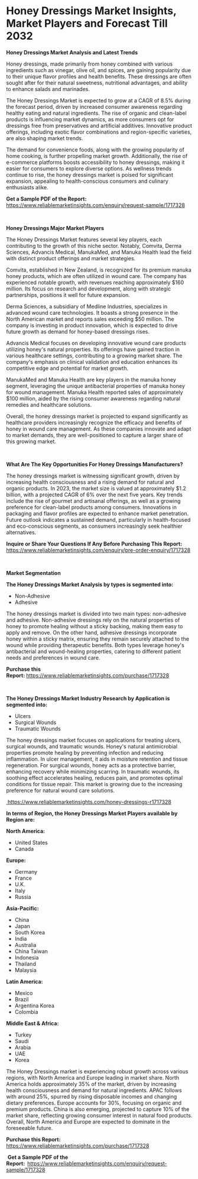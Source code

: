<p><h1>Honey Dressings Market Insights, Market Players and Forecast Till 2032</h1></p><p><strong>Honey Dressings Market Analysis and Latest Trends</strong></p>
<p><p>Honey dressings, made primarily from honey combined with various ingredients such as vinegar, olive oil, and spices, are gaining popularity due to their unique flavor profiles and health benefits. These dressings are often sought after for their natural sweetness, nutritional advantages, and ability to enhance salads and marinades.</p><p>The Honey Dressings Market is expected to grow at a CAGR of 8.5% during the forecast period, driven by increased consumer awareness regarding healthy eating and natural ingredients. The rise of organic and clean-label products is influencing market dynamics, as more consumers opt for dressings free from preservatives and artificial additives. Innovative product offerings, including exotic flavor combinations and region-specific varieties, are also shaping market trends.</p><p>The demand for convenience foods, along with the growing popularity of home cooking, is further propelling market growth. Additionally, the rise of e-commerce platforms boosts accessibility to honey dressings, making it easier for consumers to explore diverse options. As wellness trends continue to rise, the honey dressings market is poised for significant expansion, appealing to health-conscious consumers and culinary enthusiasts alike.</p></p>
<p><strong>Get a Sample PDF of the Report:&nbsp;</strong> <a href="https://www.reliablemarketinsights.com/enquiry/request-sample/1717328?utm_campaign=2241&utm_medium=2&utm_source=Github&utm_content=ia&utm_term=19042025&utm_id=honey-dressings">https://www.reliablemarketinsights.com/enquiry/request-sample/1717328</a></p>
<p>&nbsp;</p>
<p><strong>Honey Dressings Major Market Players</strong></p>
<p><p>The Honey Dressings Market features several key players, each contributing to the growth of this niche sector. Notably, Comvita, Derma Sciences, Advancis Medical, ManukaMed, and Manuka Health lead the field with distinct product offerings and market strategies.</p><p>Comvita, established in New Zealand, is recognized for its premium manuka honey products, which are often utilized in wound care. The company has experienced notable growth, with revenues reaching approximately $160 million. Its focus on research and development, along with strategic partnerships, positions it well for future expansion.</p><p>Derma Sciences, a subsidiary of Medline Industries, specializes in advanced wound care technologies. It boasts a strong presence in the North American market and reports sales exceeding $50 million. The company is investing in product innovation, which is expected to drive future growth as demand for honey-based dressings rises.</p><p>Advancis Medical focuses on developing innovative wound care products utilizing honey's natural properties. Its offerings have gained traction in various healthcare settings, contributing to a growing market share. The company's emphasis on clinical validation and education enhances its competitive edge and potential for market growth.</p><p>ManukaMed and Manuka Health are key players in the manuka honey segment, leveraging the unique antibacterial properties of manuka honey for wound management. Manuka Health reported sales of approximately $100 million, aided by the rising consumer awareness regarding natural remedies and healthcare solutions.</p><p>Overall, the honey dressings market is projected to expand significantly as healthcare providers increasingly recognize the efficacy and benefits of honey in wound care management. As these companies innovate and adapt to market demands, they are well-positioned to capture a larger share of this growing market.</p></p>
<p>&nbsp;</p>
<p><strong>What Are The Key Opportunities For Honey Dressings Manufacturers?</strong></p>
<p><p>The honey dressings market is witnessing significant growth, driven by increasing health consciousness and a rising demand for natural and organic products. In 2023, the market size is valued at approximately $1.2 billion, with a projected CAGR of 6% over the next five years. Key trends include the rise of gourmet and artisanal offerings, as well as a growing preference for clean-label products among consumers. Innovations in packaging and flavor profiles are expected to enhance market penetration. Future outlook indicates a sustained demand, particularly in health-focused and eco-conscious segments, as consumers increasingly seek healthier alternatives.</p></p>
<p><strong>Inquire or Share Your Questions If Any Before Purchasing This Report:</strong> <a href="https://www.reliablemarketinsights.com/enquiry/pre-order-enquiry/1717328?utm_campaign=2241&utm_medium=2&utm_source=Github&utm_content=ia&utm_term=19042025&utm_id=honey-dressings">https://www.reliablemarketinsights.com/enquiry/pre-order-enquiry/1717328</a></p>
<p>&nbsp;</p>
<p><strong>Market Segmentation</strong></p>
<p><strong>The Honey Dressings Market Analysis by types is segmented into:</strong></p>
<p><ul><li>Non-Adhesive</li><li>Adhesive</li></ul></p>
<p><p>The honey dressings market is divided into two main types: non-adhesive and adhesive. Non-adhesive dressings rely on the natural properties of honey to promote healing without a sticky backing, making them easy to apply and remove. On the other hand, adhesive dressings incorporate honey within a sticky matrix, ensuring they remain securely attached to the wound while providing therapeutic benefits. Both types leverage honey's antibacterial and wound-healing properties, catering to different patient needs and preferences in wound care.</p></p>
<p><strong>Purchase this Report:&nbsp;</strong><a href="https://www.reliablemarketinsights.com/purchase/1717328?utm_campaign=2241&utm_medium=2&utm_source=Github&utm_content=ia&utm_term=19042025&utm_id=honey-dressings">https://www.reliablemarketinsights.com/purchase/1717328</a></p>
<p>&nbsp;</p>
<p><strong>The Honey Dressings Market Industry Research by Application is segmented into:</strong></p>
<p><ul><li>Ulcers</li><li>Surgical Wounds</li><li>Traumatic Wounds</li></ul></p>
<p><p>The honey dressings market focuses on applications for treating ulcers, surgical wounds, and traumatic wounds. Honey's natural antimicrobial properties promote healing by preventing infection and reducing inflammation. In ulcer management, it aids in moisture retention and tissue regeneration. For surgical wounds, honey acts as a protective barrier, enhancing recovery while minimizing scarring. In traumatic wounds, its soothing effect accelerates healing, reduces pain, and promotes optimal conditions for tissue repair. This market is growing due to the increasing preference for natural wound care solutions.</p></p>
<p><a href="https://www.reliablemarketinsights.com/honey-dressings-r1717328?utm_campaign=2241&utm_medium=2&utm_source=Github&utm_content=ia&utm_term=19042025&utm_id=honey-dressings">&nbsp;https://www.reliablemarketinsights.com/honey-dressings-r1717328</a></p>
<p><strong>In terms of Region, the Honey Dressings Market Players available by Region are:</strong></p>
<p>
    <p> <strong> North America: </strong>
        <ul>
            <li>United States</li>
            <li>Canada</li>
        </ul>
        </p> 
    <p> <strong> Europe: </strong>
        <ul>
            <li>Germany</li>
            <li>France</li>
            <li>U.K.</li>
            <li>Italy</li>
            <li>Russia</li>
        </ul>
        </p> 
    <p> <strong> Asia-Pacific: </strong>
        <ul>
            <li>China</li>
            <li>Japan</li>
            <li>South Korea</li>
            <li>India</li>
            <li>Australia</li>
            <li>China Taiwan</li>
            <li>Indonesia</li>
            <li>Thailand</li>
            <li>Malaysia</li>
        </ul>
        </p> 
    <p> <strong> Latin America: </strong>
        <ul>
            <li>Mexico</li>
            <li>Brazil</li>
            <li>Argentina Korea</li>
            <li>Colombia</li>
        </ul>
        </p> 
    <p> <strong> Middle East & Africa: </strong>
        <ul>
            <li>Turkey</li>
            <li>Saudi</li>
            <li>Arabia</li>
            <li>UAE</li>
            <li>Korea</li>
        </ul>
    </p>
    </p>
<p><p>The Honey Dressings market is experiencing robust growth across various regions, with North America and Europe leading in market share. North America holds approximately 35% of the market, driven by increasing health consciousness and demand for natural ingredients. APAC follows with around 25%, spurred by rising disposable incomes and changing dietary preferences. Europe accounts for 30%, focusing on organic and premium products. China is also emerging, projected to capture 10% of the market share, reflecting growing consumer interest in natural food products. Overall, North America and Europe are expected to dominate in the foreseeable future.</p></p>
<p><strong>Purchase this Report: </strong><a href="https://www.reliablemarketinsights.com/purchase/1717328?utm_campaign=2241&utm_medium=2&utm_source=Github&utm_content=ia&utm_term=19042025&utm_id=honey-dressings">https://www.reliablemarketinsights.com/purchase/1717328</a></p>
<p>&nbsp;<strong>Get a Sample PDF of the Report:&nbsp;&nbsp;</strong><a href="https://www.reliablemarketinsights.com/enquiry/request-sample/1717328?utm_campaign=2241&utm_medium=2&utm_source=Github&utm_content=ia&utm_term=19042025&utm_id=honey-dressings">https://www.reliablemarketinsights.com/enquiry/request-sample/1717328</a></p>
<p><strong></strong></p>
<p><p></p><p></p><p></p></p>